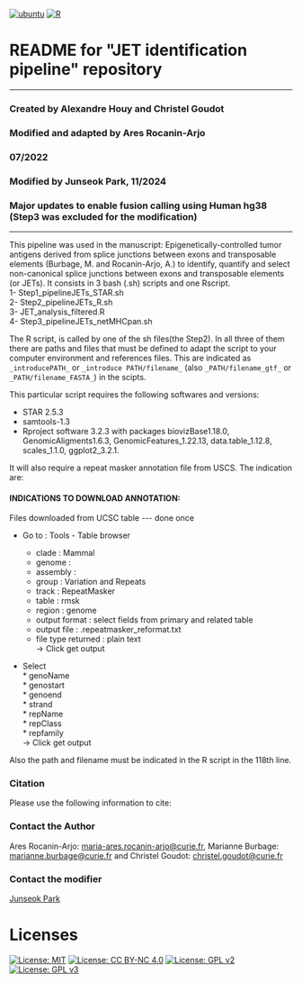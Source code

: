 [![ubuntu](https://img.shields.io/badge/ubuntu-18.04_LTS-E95420?style=flat&logo=ubuntu)](https://releases.ubuntu.com/18.04/)
[![R](https://img.shields.io/badge/R-v3.6.3-3776AB?style=flat&logo=R&logoColor=276DC3)](https://cran.r-project.org/bin/windows/base/old/3.6.3/)

# README for "JET identification pipeline" repository

-------------------------------------------------------
###    Created by Alexandre Houy and Christel Goudot
###    Modified and adapted by Ares Rocanin-Arjo
###    				07/2022
###    Modified by Junseok Park, 11/2024
###    Major updates to enable fusion calling using Human hg38 (Step3 was excluded for the modification)
-------------------------------------------------------

This pipeline was used in the manuscript: Epigenetically-controlled tumor antigens derived from splice junctions between exons and transposable elements (Burbage, M. and Rocanin-Arjo, A.) to identify, quantify and select non-canonical splice junctions between exons and transposable elements (or JETs).
It consists in 3 bash (.sh) scripts and one Rscript.  
	1- Step1_pipelineJETs_STAR.sh  
	2- Step2_pipelineJETs_R.sh  
	3- JET_analysis_filtered.R  
	4- Step3_pipelineJETs_netMHCpan.sh  

The R script, is called by one of the sh files(the Step2). 
In all three of them there are paths and files that must be defined to adapt the script to your computer environment and references files. This are indicated as `_introducePATH_` or `_introduce PATH/filename_` (also `_PATH/filename_gtf_` or `_PATH/filename_FASTA_`) in the scipts.


This particular script requires the following softwares and versions:
- STAR 2.5.3
- samtools-1.3
- Rproject software 3.2.3 with packages biovizBase1.18.0, GenomicAligments1.6.3, GenomicFeatures_1.22.13, data.table_1.12.8, scales_1.1.0, ggplot2_3.2.1.

It will also require a repeat masker annotation file from USCS. The indication are:
#### INDICATIONS TO DOWNLOAD ANNOTATION: 
Files downloaded from UCSC table --- done once  

- Go to : Tools - Table browser  
    * clade               : Mammal  
    * genome              : <organism>  
    * assembly            : <genome>  
    * group               : Variation and Repeats  
    * track               : RepeatMasker  
    * table               : rmsk  
    * region              : genome  
    * output format       : select fields from primary and related table  
    * output file         : <genome>.repeatmasker_reformat.txt  
    * file type returned : plain text  
  -> Click get output  
	
 - Select  
		* genoName  
		* genostart  
		* genoend  
		* strand  
		* repName  
		* repClass  
		* repfamily  
 -> Click get output  

Also the path and filename must be indicated in the R script in the 118th line.  
  
### Citation
Please use the following information to cite:

### Contact the Author
Ares Rocanin-Arjo: maria-ares.rocanin-arjo@curie.fr, Marianne Burbage: marianne.burbage@curie.fr and Christel Goudot: christel.goudot@curie.fr

### Contact the modifier 
[Junseok Park](mailto:junseok.park@childrens.harvard.edu)

# Licenses
[![License: MIT](https://img.shields.io/badge/License-MIT-yellow.svg)](https://opensource.org/licenses/MIT)
[![License: CC BY-NC 4.0](https://img.shields.io/badge/License-CC_BY--NC_4.0-lightgrey.svg)](https://creativecommons.org/licenses/by-nc/4.0/)
[![License: GPL v2](https://img.shields.io/badge/License-GPL_v2-blue.svg)](https://www.gnu.org/licenses/old-licenses/gpl-2.0.en.html)
[![License: GPL v3](https://img.shields.io/badge/License-GPLv3-blue.svg)](https://www.gnu.org/licenses/gpl-3.0)